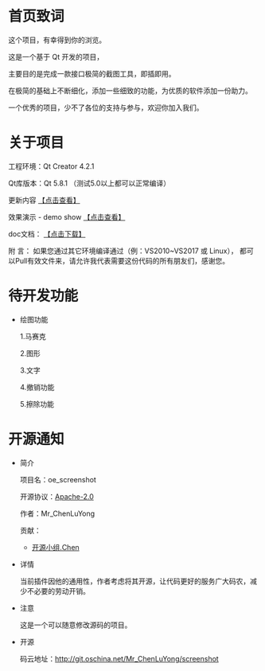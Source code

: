 ﻿
# 首页致词

这个项目，有幸得到你的浏览。

这是一个基于 Qt 开发的项目，

主要目的是完成一款接口极简的截图工具，即插即用。

在极简的基础上不断细化，添加一些细致的功能，为优质的软件添加一份助力。

一个优秀的项目，少不了各位的支持与参与，欢迎你加入我们。

# 关于项目

工程环境：Qt Creator 4.2.1

Qt库版本：Qt 5.8.1 （测试5.0以上都可以正常编译）

更新内容 [【点击查看】](https://git.oschina.net/Mr_ChenLuYong/screenshot/tree/master/doc)


效果演示 - demo show [【点击查看】](https://git.oschina.net/Mr_ChenLuYong/screenshot/tree/master/doc)


doc文档： [【点击下载】](http://git.oschina.net/Mr_ChenLuYong/screenshot/attach_files/download?i=80250&u=http%3A%2F%2Ffiles.git.oschina.net%2Fgroup1%2FM00%2F01%2F32%2FPaAvDFkEMRiAU8ApAAR5kUgxDQw424.zip%3Ftoken%3D24f7dad07568a7807aa4e6e7407e5bec%26ts%3D1493447261%26attname%3Ddoc.zip)


附   言： 如果您通过其它环境编译通过（例：VS2010~VS2017 或 Linux）， 都可以Pull有效文件来，请允许我代表需要这份代码的所有朋友们，感谢您。



# 待开发功能


- 绘图功能

     1.马赛克

     2.图形

     3.文字

     4.撤销功能

     5.擦除功能


# 开源通知

- 简介

    项目名：oe_screenshot

    开源协议：[Apache-2.0](https://git.oschina.net/Mr_ChenLuYong/screenshot/blob/master/LICENSE%20-%20Chinese?dir=0&filepath=LICENSE+-+Chinese&oid=e397dfabe7c0920e5f34e505f9a4695bcb897752&sha=8ea256ada89ab0bd9c57f5cbfed29974ecf7f24c)

    作者：Mr_ChenLuYong

    贡献：

     - [开源小组.Chen](http://blog.csdn.net/csnd_ayo)



- 详情

    当前插件因他的通用性，作者考虑将其开源，让代码更好的服务广大码农，减少不必要的劳动开销。


- 注意
  
    这是一个可以随意修改源码的项目。


- 开源

    码云地址：http://git.oschina.net/Mr_ChenLuYong/screenshot
